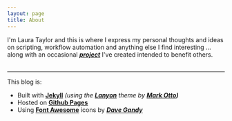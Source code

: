 ```yaml
---
layout: page
title: About
---
```


<p class="message">
I'm Laura Taylor and this is where I express my personal thoughts and ideas on scripting, workflow automation and anything else I find interesting ... along with an occasional <a href="{{ site.baseurl }}/projects"><strong><em>project</em></strong></a> I've created intended to benefit others.
<br><br>
<span class="social">
	<a href="https://plus.google.com/+LauraTaylorTS/posts" target="_blank"><i class="fa fa-google-plus-square fa-2x"></i></a>
	<a href="https://github.com/techstreams" target="_blank"><i class="fa fa-github-square fa-2x"></i></a>
	<a href="https://twitter.com/techstreams" target="_blank"><i class="fa fa-twitter-square fa-2x"></i></a>
</span>
</p>

---

This blog is:

* Built with **[Jekyll](https://jekyllrb.com/)** *(using the __[Lanyon](http://lanyon.getpoole.com/)__ theme by __[Mark Otto](https://twitter.com/mdo))__*
* Hosted on **[Github Pages](https://pages.github.com/)**
* Using **[Font Awesome](https://fortawesome.github.io/Font-Awesome/)** icons by ***[Dave Gandy](https://twitter.com/davegandy)***



